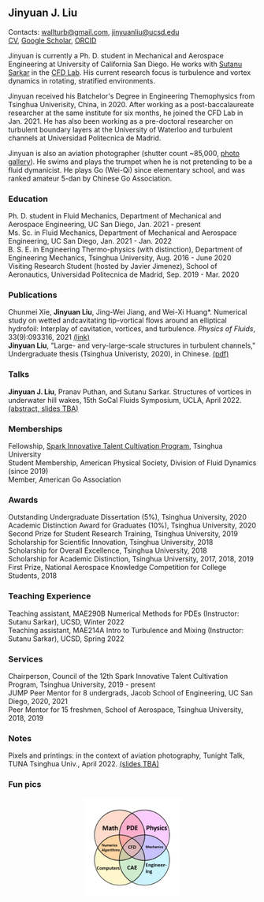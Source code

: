 ## Jinyuan J. Liu
Contacts: [wallturb@gmail.com](mailto:wallturb@gmail.com), [jinyuanliu@ucsd.edu](mailto:jinyuanliu@ucsd.edu)  
[CV](https://raw.githubusercontent.com/Liu-Jinyuan/liu-jinyuan.github.io/main/docs/jinyuan_cv.pdf), 
[Google Scholar](https://scholar.google.com/citations?hl=en&user=JZoiqx8AAAAJ&view_op=list_works&gmla=AJsN-F6ZzJ_d96OQwlVnTF-oqgqrxpQnrrX771f60xKjQMz51DZlzs8GPt2_hGTrI5Vis-FTSqWTNqORvViWrQAw0LyK6ICOSOHpf_kRtJV1T8P-A4sOgGk), [ORCID](https://orcid.org/0000-0003-4133-0930)

Jinyuan is currently a Ph. D. student in Mechanical and Aerospace Engineering at University of California San Diego. He works with [Sutanu Sarkar](https://scholar.google.com/citations?user=mfQsfMwAAAAJ&hl=en&oi=ao) in the [CFD Lab](http://www.cfdlab.ucsd.edu/index.html). His current research focus is turbulence and vortex dynamics in rotating, stratified environments.  

Jinyuan received his Batchelor's Degree in Engineering Themophysics from Tsinghua Univerisity, China, in 2020. After working as a post-baccalaureate researcher at the same institute for six months, he joined the CFD Lab in Jan. 2021.  He has also been working as a pre-doctoral researcher on turbulent boundary layers at the University of Waterloo and turbulent channels at Universidad Politecnica de Madrid.

Jinyuan is also an aviation photographer (shutter count ~85,000, [photo gallery](https://www.jetphotos.com/photographer/144411)). He swims and plays the trumpet when he is not pretending to be a fluid dymanicist. He plays Go (Wei-Qi) since elementary school, and was ranked amateur 5-dan by Chinese Go Association. 

### Education
Ph. D. student in Fluid Mechanics, Department of Mechanical and Aerospace Engineering, UC San Diego, Jan. 2021 - present  
Ms. Sc. in Fluid Mechanics, Department of Mechanical and Aerospace Engineering, UC San Diego, Jan. 2021 - Jan. 2022  
B. S. E. in Engineering Thermo-physics (with distinction), Department of Engineering Mechanics, Tsinghua University, Aug. 2016 - June 2020  
Visiting Research Student (hosted by Javier Jimenez), School of Aeronautics, Universidad Politecnica de Madrid, Sep. 2019 - Mar. 2020  

### Publications 
Chunmei Xie, **Jinyuan Liu**, Jing-Wei Jiang, and Wei-Xi Huang*. Numerical study on wetted andcavitating tip-vortical flows around an elliptical hydrofoil: Interplay of cavitation, vortices, and turbulence. _Physics of Fluids_, 33(9):093316, 2021 [(link)](https://aip.scitation.org/doi/full/10.1063/5.0064717)  
**Jinyuan Liu**, "Large- and very-large-scale structures in turbulent channels," Undergraduate thesis (Tsinghua Univeristy, 2020), in Chinese. [(pdf)](https://raw.githubusercontent.com/Liu-Jinyuan/liu-jinyuan.github.io/main/docs/Thesis_Liu_J.pdf)  

### Talks 
**Jinyuan J. Liu**, Pranav Puthan, and Sutanu Sarkar. Structures of vortices in underwater hill wakes, 15th SoCal Fluids Symposium, UCLA, April 2022. [(abstract,](https://raw.githubusercontent.com/Liu-Jinyuan/liu-jinyuan.github.io/main/docs/socal_liu_22.pdf)[ slides TBA)](https://liu-jinyuan.github.io/)  

### Memberships
Fellowship, [Spark Innovative Talent Cultivation Program](http://www.tuef.tsinghua.edu.cn/column/sp1), Tsinghua University  
Student Membership, American Physical Society, Division of Fluid Dynamics (since 2019)  
Member, American Go Association

### Awards 
Outstanding Undergraduate Dissertation (5%), Tsinghua University, 2020  
Academic Distinction Award for Graduates (10%), Tsinghua University, 2020  
Second Prize for Student Research Training, Tsinghua University, 2019  
Scholarship for Scientific Innovation, Tsinghua University, 2018  
Scholarship for Overall Excellence, Tsinghua University, 2018  
Scholarship for Academic Distinction, Tsinghua University, 2017, 2018, 2019  
First Prize, National Aerospace Knowledge Competition for College Students, 2018  

### Teaching Experience
Teaching assistant, MAE290B Numerical Methods for PDEs (Instructor: Sutanu Sarkar), UCSD, Winter 2022   
Teaching assistant, MAE214A Intro to Turbulence and Mixing (Instructor: Sutanu Sarkar), UCSD, Spring 2022   

### Services 
Chairperson, Council of the 12th Spark Innovative Talent Cultivation Program, Tsinghua University, 2019 - present  
JUMP Peer Mentor for 8 undergrads, Jacob School of Engineering, UC San Diego, 2020, 2021  
Peer Mentor for 15 freshmen, School of Aerospace, Tsinghua University, 2018, 2019  

### Notes 
Pixels and printings: in the context of aviation photography, Tunight Talk, TUNA Tsinghua Univ., April 2022. [(slides TBA)](https://liu-jinyuan.github.io/)

### Fun pics
<p align="center">
  <img src="/docs/cfd_bg.png" width="200" height="200">
</p>

